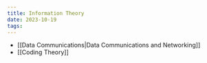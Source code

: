 ```yaml
---
title: Information Theory
date: 2023-10-19
tags:
---
```


- [[Data Communications|Data Communications and Networking]]
- [[Coding Theory]]